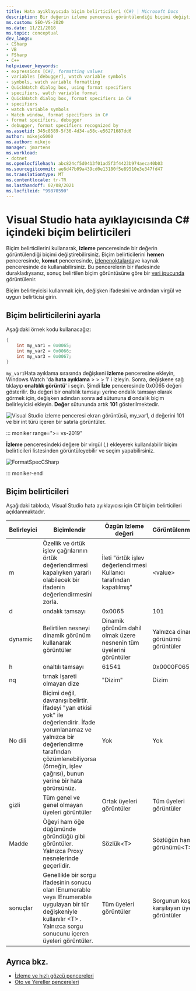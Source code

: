 ```yaml
---
title: Hata ayıklayıcıda biçim belirticileri (C#) | Microsoft Docs
description: Bir değerin izleme penceresi görüntülendiği biçimi değiştirmek için Biçim belirleyicisi kullanın. Bu makalede kullanım ayrıntıları sağlanmaktadır.
ms.custom: SEO-VS-2020
ms.date: 11/21/2018
ms.topic: conceptual
dev_langs:
- CSharp
- VB
- FSharp
- C++
helpviewer_keywords:
- expressions [C#], formatting values
- variables [debugger], watch variable symbols
- symbols, watch variable formatting
- QuickWatch dialog box, using format specifiers
- specifiers, watch variable format
- QuickWatch dialog box, format specifiers in C#
- specifiers
- watch variable symbols
- Watch window, format specifiers in C#
- format specifiers, debugger
- debugger, format specifiers recognized by
ms.assetid: 345c8589-5f36-4d34-a58c-e56271687dd6
author: mikejo5000
ms.author: mikejo
manager: jmartens
ms.workload:
- dotnet
ms.openlocfilehash: abc824cf5d0413f01ad5f3f4423b974aeca40b03
ms.sourcegitcommit: ae6d47b09a439cd0e13180f5e89510e3e347fd47
ms.translationtype: MT
ms.contentlocale: tr-TR
ms.lasthandoff: 02/08/2021
ms.locfileid: "99870590"
---
```

# <a name="format-specifiers-in-c-in-the-visual-studio-debugger"></a>Visual Studio hata ayıklayıcısında C# içindeki biçim belirticileri
Biçim belirticilerini kullanarak, **izleme** penceresinde bir değerin görüntülendiği biçimi değiştirebilirsiniz. Biçim belirticilerini **hemen** penceresinde, **komut** penceresinde, [izlenenoktalarda](../debugger/using-breakpoints.md#BKMK_Print_to_the_Output_window_with_tracepoints)ve kaynak penceresinde de kullanabilirsiniz. Bu pencerelerin bir ifadesinde durakladıysanız, sonuç belirtilen biçim görüntüsüne göre bir  [veri ipucunda](../debugger/view-data-values-in-data-tips-in-the-code-editor.md) görüntülenir.

Biçim belirleyicisi kullanmak için, değişken ifadesini ve ardından virgül ve uygun belirticisi girin.

## <a name="set-format-specifiers"></a>Biçim belirticilerini ayarla
Aşağıdaki örnek kodu kullanacağız:

```csharp
{
    int my_var1 = 0x0065;
    int my_var2 = 0x0066;
    int my_var3 = 0x0067;
}
```

`my_var1`Hata ayıklama sırasında değişkeni **izleme** penceresine ekleyin, Windows Watch 'da **hata ayıklama**  >    >    >  **1**' i izleyin. Sonra, değişkene sağ tıklayıp **onaltılık görüntü**' i seçin. Şimdi **İzle** penceresinde 0x0065 değeri gösterilir. Bu değeri bir onaltılık tamsayı yerine ondalık tamsayı olarak görmek için, değişken adından sonra **ad** sütununa **d** ondalık biçim belirleyicisi ekleyin. **Değer** sütununda artık **101** gösterilmektedir.

![Visual Studio izleme penceresi ekran görüntüsü, my_var1, d değerini 101 ve bir int türü içeren bir satırla görüntüler.](../debugger/media/watchformatcsharp.png)

::: moniker range=">= vs-2019" 

**İzleme** penceresindeki değere bir virgül (,) ekleyerek kullanılabilir biçim belirticileri listesinden görüntüleyebilir ve seçim yapabilirsiniz. 

![FormatSpecCSharp](../debugger/media/vs-2019/format-specs-csharp.png "FormatSpecCSharp")

::: moniker-end

## <a name="format-specifiers"></a>Biçim belirticileri
Aşağıdaki tabloda, Visual Studio hata ayıklayıcısı için C# biçim belirticileri açıklanmaktadır.

|Belirleyici|Biçimlendir|Özgün Izleme değeri|Görüntülenmektedir|
|---------------|------------|--------------------------|--------------|
|m|Özellik ve örtük işlev çağrılarının örtük değerlendirmesi kapalıyken yararlı olabilecek bir ifadenin değerlendirmesini zorla.|İleti "örtük işlev değerlendirmesi Kullanıcı tarafından kapatılmış"|\<value>|
|d|ondalık tamsayı|0x0065|101|
|dynamic|Belirtilen nesneyi dinamik görünüm kullanarak görüntüler|Dinamik görünüm dahil olmak üzere nesnenin tüm üyelerini görüntüler|Yalnızca dinamik görünümü görüntüler|
|h|onaltılı tamsayı|61541|0x0000F065|
|nq|tırnak işareti olmayan dize|"Dizim"|Dizim|
|No dili|Biçimi değil, davranışı belirtir. İfadeyi "yan etkisi yok" ile değerlendirir. İfade yorumlanamaz ve yalnızca bir değerlendirme tarafından çözümlenebiliyorsa (örneğin, işlev çağrısı), bunun yerine bir hata görürsünüz.|Yok|Yok|
|gizli|Tüm genel ve genel olmayan üyeleri görüntüler|Ortak üyeleri görüntüler|Tüm üyeleri görüntüler|
|Madde|Öğeyi ham öğe düğümünde göründüğü gibi görüntüler. Yalnızca Proxy nesnelerinde geçerlidir.|Sözlük\<T>|Sözlüğün ham görünümü\<T>|
|sonuçlar|Genellikle bir sorgu ifadesinin sonucu olan IEnumerable veya IEnumerable uygulayan bir tür değişkeniyle kullanılır \<T> . Yalnızca sorgu sonucunu içeren üyeleri görüntüler.|Tüm üyeleri görüntüler|Sorgunun koşullarını karşılayan üyeleri görüntüler|

## <a name="see-also"></a>Ayrıca bkz.
- [İzleme ve hızlı gözcü pencereleri](../debugger/watch-and-quickwatch-windows.md)
- [Oto ve Yereller pencereleri](../debugger/autos-and-locals-windows.md)
